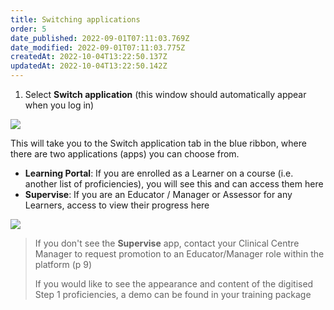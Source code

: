 ```yaml
---
title: Switching applications
order: 5
date_published: 2022-09-01T07:11:03.769Z
date_modified: 2022-09-01T07:11:03.775Z
createdAt: 2022-10-04T13:22:50.137Z
updatedAt: 2022-10-04T13:22:50.142Z
---
```

1. Select **Switch application** (this window should automatically appear when you log in)​

![](/img/em-1-11-Logging-in.jpg)

This will take you to the Switch application tab in the blue ribbon, where there are two applications (apps) you can choose from.​

* **Learning Portal**: If you are enrolled as a Learner on a course (i.e. another list of proficiencies), you will see this and can access them here​
* **Supervise**: If you are an Educator / Manager or Assessor for any Learners, access to view their progress here​

![](/img/em-1-12-Logging-in.jpg)

> If you don't see the **Supervise** app, contact your Clinical Centre Manager to request promotion to an Educator/Manager role within the platform (p 9)​
>
> If you would like to see the appearance and content of the digitised Step 1 proficiencies, a demo can be found in your training package​